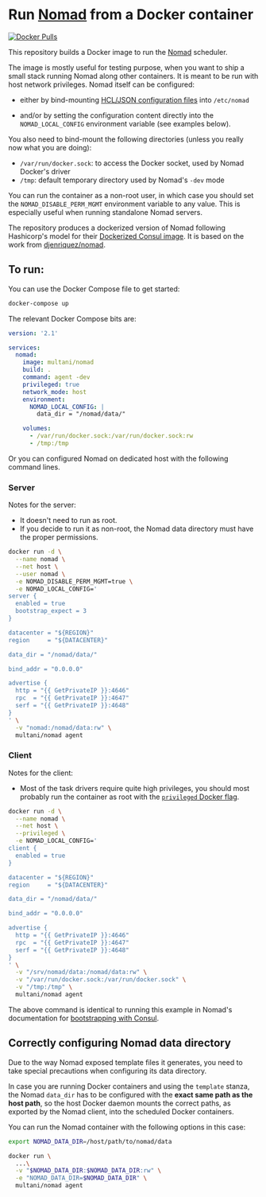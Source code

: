 # Run [Nomad](https://www.nomadproject.io) from a Docker container

[![Docker Pulls](https://img.shields.io/docker/pulls/multani/nomad.svg)](https://hub.docker.com/r/multani/nomad/)

This repository builds a Docker image to run the
[Nomad](https://www.nomadproject.io) scheduler.

The image is mostly useful for testing purpose, when you want to ship a small
stack running Nomad along other containers. It is meant to be run with host
network privileges. Nomad itself can be configured:

* either by bind-mounting [HCL/JSON configuration
  files](https://www.nomadproject.io/docs/configuration/) into `/etc/nomad`

* and/or by setting the configuration content directly into the
  `NOMAD_LOCAL_CONFIG` environment variable (see examples below).

You also need to bind-mount the following directories (unless you really now
what you are doing):

* `/var/run/docker.sock`: to access the Docker socket, used by Nomad Docker's
  driver
* `/tmp`: default temporary directory used by Nomad's `-dev` mode

You can run the container as a non-root user, in which case you should set the
`NOMAD_DISABLE_PERM_MGMT` environment variable to any value. This is especially
useful when running standalone Nomad servers.

The repository produces a dockerized version of Nomad following Hashicorp's
model for their [Dockerized Consul
image](https://github.com/hashicorp/docker-consul). It is based on the work from
[djenriquez/nomad](https://github.com/djenriquez/nomad).


## To run:

You can use the Docker Compose file to get started:

```bash
docker-compose up
```

The relevant Docker Compose bits are:

```yaml
version: '2.1'

services:
  nomad:
    image: multani/nomad
    build: .
    command: agent -dev
    privileged: true
    network_mode: host
    environment:
      NOMAD_LOCAL_CONFIG: |
        data_dir = "/nomad/data/"

    volumes:
      - /var/run/docker.sock:/var/run/docker.sock:rw
      - /tmp:/tmp
```

Or you can configured Nomad on dedicated host with the following command lines.

### Server

Notes for the server:

* It doesn't need to run as root.
* If you decide to run it as non-root, the Nomad data directory must have the
  proper permissions.

```bash
docker run -d \
  --name nomad \
  --net host \
  --user nomad \
  -e NOMAD_DISABLE_PERM_MGMT=true \
  -e NOMAD_LOCAL_CONFIG='
server {
  enabled = true
  bootstrap_expect = 3
}

datacenter = "${REGION}"
region     = "${DATACENTER}"

data_dir = "/nomad/data/"

bind_addr = "0.0.0.0"

advertise {
  http = "{{ GetPrivateIP }}:4646"
  rpc  = "{{ GetPrivateIP }}:4647"
  serf = "{{ GetPrivateIP }}:4648"
}
' \
  -v "nomad:/nomad/data:rw" \
  multani/nomad agent
```

### Client

Notes for the client:

* Most of the task drivers require quite high privileges, you should most
  probably run the container as root with the [`privileged` Docker
  flag](https://docs.docker.com/engine/reference/run/#runtime-privilege-and-linux-capabilities).

```bash
docker run -d \
  --name nomad \
  --net host \
  --privileged \
  -e NOMAD_LOCAL_CONFIG='
client {
  enabled = true
}

datacenter = "${REGION}"
region     = "${DATACENTER}"

data_dir = "/nomad/data/"

bind_addr = "0.0.0.0"

advertise {
  http = "{{ GetPrivateIP }}:4646"
  rpc  = "{{ GetPrivateIP }}:4647"
  serf = "{{ GetPrivateIP }}:4648"
}
' \
  -v "/srv/nomad/data:/nomad/data:rw" \
  -v "/var/run/docker.sock:/var/run/docker.sock" \
  -v "/tmp:/tmp" \
  multani/nomad agent
```

The above command is identical to running this example in Nomad's documentation
for [bootstrapping with
Consul](https://www.nomadproject.io/docs/cluster/bootstrapping.html).

## Correctly configuring Nomad data directory

Due to the way Nomad exposed template files it generates, you need to take
special precautions when configuring its data directory.

In case you are running Docker containers and using the `template` stanza,
the Nomad `data_dir` has to be configured with the **exact same path as the
host path**, so the host Docker daemon mounts the correct paths, as exported by
the Nomad client, into the scheduled Docker containers.

You can run the Nomad container with the following options in this case:

```bash
export NOMAD_DATA_DIR=/host/path/to/nomad/data

docker run \
  ...\
  -v "$NOMAD_DATA_DIR:$NOMAD_DATA_DIR:rw" \
  -e "NOMAD_DATA_DIR=$NOMAD_DATA_DIR" \
  multani/nomad agent
```
